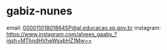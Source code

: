 # gabiz-nunes
email: 00001101801864SP@al.educacao.sp.gov.br instagram: https://www.instagram.com/alvees_gaaby_?igsh=MThndHVheWsxbHZ1Mw==
